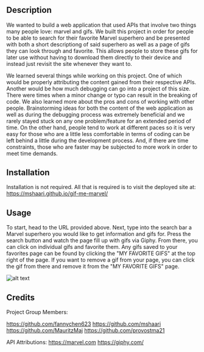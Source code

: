 # <Gif-Me-Marvel>

## Description

<!-- Provide a short description explaining the what, why, and how of your project. Use the following questions as a guide:

- What was your motivation?
- Why did you build this project? (Note: the answer is not "Because it was a homework assignment.")
- What problem does it solve?
- What did you learn? -->

We wanted to build a web application that used APIs that involve two things many people love: marvel and gifs. We built this project in order for people to be able to search for their favorite Marvel superhero and be presented with both a short descriptiong of said superhero as well as a page of gifs they can look through and favorite. This allows people to store these gifs for later use without having to download them directly to their device and instead just revisit the site whenever they want to.

We learned several things while working on this project. One of which would be properly attributing the content gained from their respective APIs. Another would be how much debugging can go into a project of this size. There were times when a minor change or typo can result in the breaking of code. We also learned more about the pros and cons of working with other people. Brainstorming ideas for both the content of the web application as well as during the debugging process was extremely beneficial and we rarely stayed stuck on any one problem/feature for an extended period of time. On the other hand, people tend to work at different paces so it is very easy for those who are a little less comfortable in terms of coding can be left behind a little during the development process. And, if there are time constraints, those who are faster may be subjected to more work in order to meet time demands.

## Installation

Installation is not required. All that is required is to visit the deployed site at: https://mshaari.github.io/gif-me-marvel/ 

## Usage

<!-- Provide instructions and examples for use. Include screenshots as needed. -->

To start, head to the URL provided above. Next, type into the search bar a Marvel superhero you would like to get information and gifs for. Press the search button and watch the page fill up with gifs via Giphy. From there, you can click on individual gifs and favorite them. Any gifs saved to your favorites page can be found by clicking the "MY FAVORITE GIFS" at the top right of the page. If you want to remove a gif from your page, you can click the gif from there and remove it from the "MY FAVORITE GIFS" page.

<!-- To add a screenshot, create an `assets/images` folder in your repository and upload your screenshot to it. Then, using the relative file path, add it to your README using the following syntax: -->

![alt text](assets/images/screenshot.png)

## Credits

Project Group Members:

https://github.com/fannychen623
https://github.com/mshaari
https://github.com/MauritzMaj
https://github.com/provostma21

API Attributions:
https://marvel.com
https://giphy.com/
